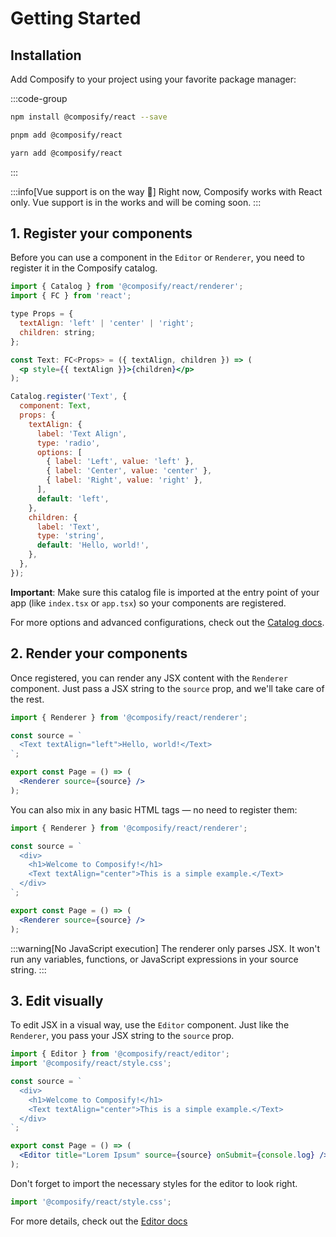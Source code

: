 # Getting Started

## Installation

Add Composify to your project using your favorite package manager:

:::code-group
```bash [npm]
npm install @composify/react --save
```

```bash [pnpm]
pnpm add @composify/react
```

```bash [yarn]
yarn add @composify/react
```
:::

:::info[Vue support is on the way 🚀]
Right now, Composify works with React only. Vue support is in the works and will be coming soon.
:::

## 1. Register your components

Before you can use a component in the `Editor` or `Renderer`, you need to register it in the Composify catalog.

```jsx [catalog.tsx]
import { Catalog } from '@composify/react/renderer';
import { FC } from 'react';

type Props = {
  textAlign: 'left' | 'center' | 'right';
  children: string;
};

const Text: FC<Props> = ({ textAlign, children }) => (
  <p style={{ textAlign }}>{children}</p>
);

Catalog.register('Text', {
  component: Text,
  props: {
    textAlign: {
      label: 'Text Align',
      type: 'radio',
      options: [
        { label: 'Left', value: 'left' },
        { label: 'Center', value: 'center' },
        { label: 'Right', value: 'right' },
      ],
      default: 'left',
    },
    children: {
      label: 'Text',
      type: 'string',
      default: 'Hello, world!',
    },
  },
});
```

**Important**: Make sure this catalog file is imported at the entry point of your app (like `index.tsx` or `app.tsx`) so your components are registered.

For more options and advanced configurations, check out the [Catalog docs](/docs/catalog).

## 2. Render your components

Once registered, you can render any JSX content with the `Renderer` component. Just pass a JSX string to the `source` prop, and we'll take care of the rest.

```jsx [page.tsx]
import { Renderer } from '@composify/react/renderer';

const source = `
  <Text textAlign="left">Hello, world!</Text>
`;

export const Page = () => (
  <Renderer source={source} />
);
```

You can also mix in any basic HTML tags — no need to register them:

```jsx [page.tsx]
import { Renderer } from '@composify/react/renderer';

const source = `
  <div>
    <h1>Welcome to Composify!</h1>
    <Text textAlign="center">This is a simple example.</Text>
  </div>
`;

export const Page = () => (
  <Renderer source={source} />
);
```

:::warning[No JavaScript execution]
The renderer only parses JSX. It won't run any variables, functions, or JavaScript expressions in your source string.
:::

## 3. Edit visually

To edit JSX in a visual way, use the `Editor` component. Just like the `Renderer`, you pass your JSX string to the `source` prop.

```jsx [editor.tsx]
import { Editor } from '@composify/react/editor';
import '@composify/react/style.css';

const source = `
  <div>
    <h1>Welcome to Composify!</h1>
    <Text textAlign="center">This is a simple example.</Text>
  </div>
`;

export const Page = () => (
  <Editor title="Lorem Ipsum" source={source} onSubmit={console.log} />
);
```

Don't forget to import the necessary styles for the editor to look right.

```jsx [editor.tsx]
import '@composify/react/style.css';
```

For more details, check out the [Editor docs](/docs/editor)
